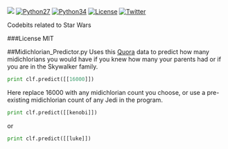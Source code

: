 ![](https://cloud.githubusercontent.com/assets/5069354/19361445/8a1db59c-9137-11e6-82cc-dddc4271b407.png)
[![Python27](https://img.shields.io/badge/python-2.7-blue.svg)](https://www.python.org/download/releases/2.7/)
[![Python34](https://img.shields.io/badge/python-3.4-cecb00.svg)](https://www.python.org/download/releases/3.4.0/)
[![License](https://img.shields.io/cocoapods/l/EasyQL.svg?style=flat)](https://github.com/RK900/Flu-Prediction/blob/master/LICENSE.txt)
[![Twitter](https://img.shields.io/badge/twitter-@RohanKoodli-blue.svg?style=flat)](http://twitter.com/RohanKoodli)

Codebits related to Star Wars

###License
MIT

##Midichlorian_Predictor.py
Uses this [Quora](https://www.quora.com/What-is-Luke-Skywalkers-midichlorian-count-How-does-his-count-compare-to-other-Jedis)
data to predict how many midichlorians you would have if you knew how many your parents had or if you are in the Skywalker family.
```python
print clf.predict([[16000]])
```
Here replace 16000 with any midichlorian count you choose, or use a pre-existing midichlorian count of any Jedi in the program.
```python
print clf.predict([[kenobi]])
```
or
```python
print clf.predict([[luke]])
```
